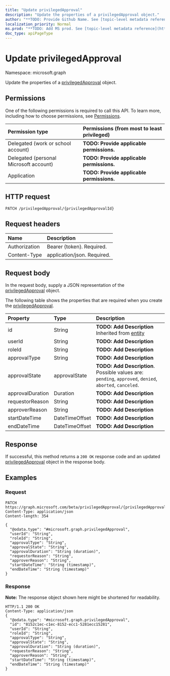 ```yaml
---
title: "Update privilegedApproval"
description: "Update the properties of a privilegedApproval object."
author: "**TODO: Provide Github Name. See [topic-level metadata reference](https://msgo.azurewebsites.net/add/document/guidelines/metadata.html#topic-level-metadata)**"
localization_priority: Normal
ms.prod: "**TODO: Add MS prod. See [topic-level metadata reference](https://msgo.azurewebsites.net/add/document/guidelines/metadata.html#topic-level-metadata)**"
doc_type: apiPageType
---
```


# Update privilegedApproval
Namespace: microsoft.graph

Update the properties of a [privilegedApproval](../resources/privilegedapproval.md) object.

## Permissions
One of the following permissions is required to call this API. To learn more, including how to choose permissions, see [Permissions](/concepts/permissions-reference.md).

|Permission type|Permissions (from most to least privileged)|
|:---|:---|
|Delegated (work or school account)|**TODO: Provide applicable permissions.**|
|Delegated (personal Microsoft account)|**TODO: Provide applicable permissions.**|
|Application|**TODO: Provide applicable permissions.**|

## HTTP request

<!-- {
  "blockType": "ignored"
}
-->
``` http
PATCH /privilegedApproval/{privilegedApprovalId}
```

## Request headers
|Name|Description|
|:---|:---|
|Authorization|Bearer {token}. Required.|
|Content-Type|application/json. Required.|

## Request body
In the request body, supply a JSON representation of the [privilegedApproval](../resources/privilegedapproval.md) object.

The following table shows the properties that are required when you create the [privilegedApproval](../resources/privilegedapproval.md).

|Property|Type|Description|
|:---|:---|:---|
|id|String|**TODO: Add Description** Inherited from [entity](../resources/entity.md)|
|userId|String|**TODO: Add Description**|
|roleId|String|**TODO: Add Description**|
|approvalType|String|**TODO: Add Description**|
|approvalState|approvalState|**TODO: Add Description**. Possible values are: `pending`, `approved`, `denied`, `aborted`, `canceled`.|
|approvalDuration|Duration|**TODO: Add Description**|
|requestorReason|String|**TODO: Add Description**|
|approverReason|String|**TODO: Add Description**|
|startDateTime|DateTimeOffset|**TODO: Add Description**|
|endDateTime|DateTimeOffset|**TODO: Add Description**|



## Response

If successful, this method returns a `200 OK` response code and an updated [privilegedApproval](../resources/privilegedapproval.md) object in the response body.

## Examples

### Request
<!-- {
  "blockType": "request",
  "name": "update_privilegedapproval"
}
-->
``` http
PATCH https://graph.microsoft.com/beta/privilegedApproval/{privilegedApprovalId}
Content-Type: application/json
Content-length: 354

{
  "@odata.type": "#microsoft.graph.privilegedApproval",
  "userId": "String",
  "roleId": "String",
  "approvalType": "String",
  "approvalState": "String",
  "approvalDuration": "String (duration)",
  "requestorReason": "String",
  "approverReason": "String",
  "startDateTime": "String (timestamp)",
  "endDateTime": "String (timestamp)"
}
```


### Response
**Note:** The response object shown here might be shortened for readability.
<!-- {
  "blockType": "response",
  "truncated": true
}
-->
``` http
HTTP/1.1 200 OK
Content-Type: application/json
{
  "@odata.type": "#microsoft.graph.privilegedApproval",
  "id": "8152c1ec-c1ec-8152-ecc1-5281ecc15281",
  "userId": "String",
  "roleId": "String",
  "approvalType": "String",
  "approvalState": "String",
  "approvalDuration": "String (duration)",
  "requestorReason": "String",
  "approverReason": "String",
  "startDateTime": "String (timestamp)",
  "endDateTime": "String (timestamp)"
}
```

